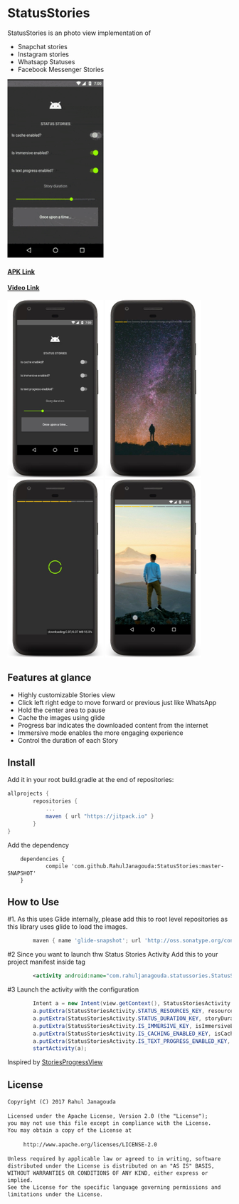 # StatusStories


StatusStories is an photo view implementation of
- Snapchat stories
- Instagram stories
- Whatsapp Statuses
- Facebook Messenger Stories
<img src="images/demo.gif" width=216 height=400 />


#### [APK Link](https://goo.gl/jZzyg8)

#### [Video Link](https://goo.gl/7Jx6Hx)

<img src="images/i0001.jpg" width=216 height=400 /> <img src="images/i0002.jpg" width=216 height=400 />
<img src="images/i0006.jpg" width=216 height=400 /> <img src="images/i0004.jpg" width=216 height=400 />


Features at glance
------------------
- Highly customizable Stories view
- Click left right edge to move forward or previous just like WhatsApp
- Hold the center area to pause
- Cache the images using glide
- Progress bar indicates the downloaded content from the internet
- Immersive mode enables the more engaging experience
- Control the duration of each Story


Install
-------
Add it in your root build.gradle at the end of repositories:

```groovy
allprojects {
		repositories {
			...
			maven { url "https://jitpack.io" }
		}
}

```

Add the dependency

```
	dependencies {
	        compile 'com.github.RahulJanagouda:StatusStories:master-SNAPSHOT'
	}

```



How to Use
----------

#1. As this uses Glide internally, please add this to root level repositories as this library uses glide to load the images.
```groovy
        maven { name 'glide-snapshot'; url 'http://oss.sonatype.org/content/repositories/snapshots' }
```

#2 Since you want to launch thw Status Stories Activity Add this to your project manifest inside <application> tag

```xml
        <activity android:name="com.rahuljanagouda.statussories.StatusStoriesActivity"/>
```
#3 Launch the activity with the configuration
```java
        Intent a = new Intent(view.getContext(), StatusStoriesActivity.class);
        a.putExtra(StatusStoriesActivity.STATUS_RESOURCES_KEY, resources);
        a.putExtra(StatusStoriesActivity.STATUS_DURATION_KEY, storyDuration);
        a.putExtra(StatusStoriesActivity.IS_IMMERSIVE_KEY, isImmersiveEnabled);
        a.putExtra(StatusStoriesActivity.IS_CACHING_ENABLED_KEY, isCacheEnabled);
        a.putExtra(StatusStoriesActivity.IS_TEXT_PROGRESS_ENABLED_KEY, isTextEnabled);
        startActivity(a);
```


Inspired by [StoriesProgressView](https://github.com/shts/StoriesProgressView)


License
---

```
Copyright (C) 2017 Rahul Janagouda

Licensed under the Apache License, Version 2.0 (the "License");
you may not use this file except in compliance with the License.
You may obtain a copy of the License at

     http://www.apache.org/licenses/LICENSE-2.0

Unless required by applicable law or agreed to in writing, software
distributed under the License is distributed on an "AS IS" BASIS,
WITHOUT WARRANTIES OR CONDITIONS OF ANY KIND, either express or implied.
See the License for the specific language governing permissions and
limitations under the License.
```